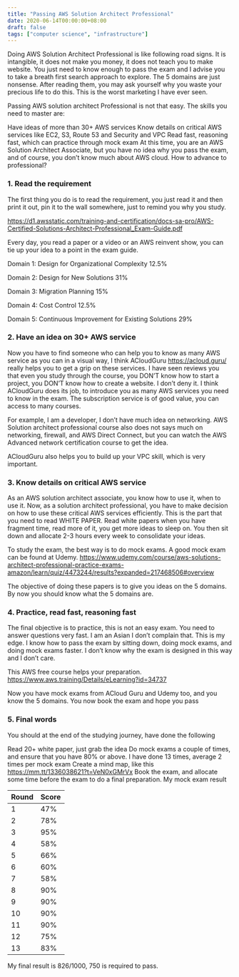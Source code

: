 ```yaml
---
title: "Passing AWS Solution Architect Professional"
date: 2020-06-14T00:00:00+08:00
draft: false
tags: ["computer science", "infrastructure"]
---
```


Doing AWS Solution Architect Professional is like following road signs. It is intangible, it does not make you money, it does not teach you to make website. You just need to know enough to pass the exam and I advise you to take a breath first search approach to explore. The 5 domains are just nonsense. After reading them, you may ask yourself why you waste your precious life to do this. This is the worst marketing I have ever seen.

Passing AWS solution architect Professional is not that easy. The skills you need to master are:

Have ideas of more than 30+ AWS services
Know details on critical AWS services like EC2, S3, Route 53 and Security and VPC
Read fast, reasoning fast, which can practice through mock exam
At this time, you are an AWS Solution Architect Associate, but you have no idea why you pass the exam, and of course, you don’t know much about AWS cloud. How to advance to professional?

### 1. Read the requirement
The first thing you do is to read the requirement, you just read it and then print it out, pin it to the wall somewhere, just to remind you why you study.

https://d1.awsstatic.com/training-and-certification/docs-sa-pro/AWS-Certified-Solutions-Architect-Professional_Exam-Guide.pdf

Every day, you read a paper or a video or an AWS reinvent show, you can tie up your idea to a point in the exam guide.

Domain 1: Design for Organizational Complexity 12.5%

Domain 2: Design for New Solutions 31%

Domain 3: Migration Planning 15%

Domain 4: Cost Control 12.5%

Domain 5: Continuous Improvement for Existing Solutions 29%


### 2. Have an idea on 30+ AWS service
Now you have to find someone who can help you to know as many AWS service as you can in a visual way, I think ACloudGuru https://acloud.guru/ really helps you to get a grip on these services. I have seen reviews you that even you study through the course, you DON’T know how to start a project, you DON’T know how to create a website. I don’t deny it. I think ACloudGuru does its job, to introduce you as many AWS services you need to know in the exam. The subscription service is of good value, you can access to many courses.

For example, I am a developer, I don’t have much idea on networking. AWS Solution architect professional course also does not says much on networking, firewall, and AWS Direct Connect, but you can watch the AWS Advanced network certification course to get the idea.


 
ACloudGuru also helps you to build up your VPC skill, which is very important.

### 3. Know details on critical AWS service
As an AWS solution architect associate, you know how to use it, when to use it. Now, as a solution architect professional, you have to make decision on how to use these critical AWS services efficiently. This is the part that you need to read WHITE PAPER. Read white papers when you have fragment time, read more of it, you get more ideas to sleep on. You then sit down and allocate 2-3 hours every week to consolidate your ideas.

To study the exam, the best way is to do mock exams. A good mock exam can be found at Udemy.
https://www.udemy.com/course/aws-solutions-architect-professional-practice-exams-amazon/learn/quiz/4473244/results?expanded=217468506#overview

The objective of doing these papers is to give you ideas on the 5 domains. By now you should know what the 5 domains are.

### 4. Practice, read fast, reasoning fast
The final objective is to practice, this is not an easy exam. You need to answer questions very fast. I am an Asian I don’t complain that. This is my edge. I know how to pass the exam by sitting down, doing mock exams, and doing mock exams faster. I don’t know why the exam is designed in this way and I don’t care.

This AWS free course helps your preparation.
https://www.aws.training/Details/eLearning?id=34737

Now you have mock exams from ACloud Guru and Udemy too, and you know the 5 domains. You now book the exam and hope you pass

### 5. Final words
You should at the end of the studying journey, have done the following

Read 20+ white paper, just grab the idea
Do mock exams a couple of times, and ensure that you have 80% or above. I have done 13 times, average 2 times per mock exam
Create a mind map, like this https://mm.tt/1336038621?t=VeN0xGMrVx
Book the exam, and allocate some time before the exam to do a final preparation.
My mock exam result


| Round  | Score  |
|---|---|
| 1  | 47%  |
| 2  | 78%  |
| 3  | 95%  |
| 4  | 58%  |
| 5  | 66%  |
| 6  | 60%  |
| 7  | 58%  |
| 8  | 90%  |
| 9  | 90%  |
| 10  | 90%  |
| 11  | 90%  |
| 12  | 75%  |
| 13  | 83%  |

My final result is 826/1000, 750 is required to pass.